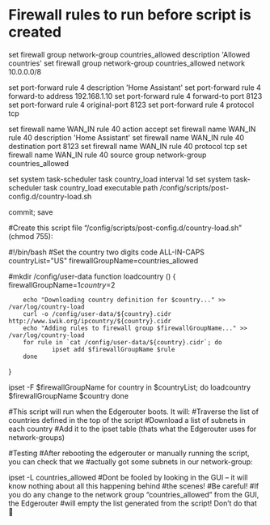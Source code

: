 # Firewall rules to run before script is created

set firewall group network-group countries_allowed description 'Allowed countries'
set firewall group network-group countries_allowed network 10.0.0.0/8

set port-forward rule 4 description 'Home Assistant'
set port-forward rule 4 forward-to address 192.168.1.10
set port-forward rule 4 forward-to port 8123
set port-forward rule 4 original-port 8123
set port-forward rule 4 protocol tcp

set firewall name WAN_IN rule 40 action accept
set firewall name WAN_IN rule 40 description 'Home Assistant'
set firewall name WAN_IN rule 40 destination port 8123
set firewall name WAN_IN rule 40 protocol tcp
set firewall name WAN_IN rule 40 source group network-group countries_allowed

set system task-scheduler task country_load interval 1d
set system task-scheduler task country_load executable path /config/scripts/post-config.d/country-load.sh

commit; save

#Create this script file “/config/scripts/post-config.d/country-load.sh” (chmod 755):

#!/bin/bash
#Set the country two digits code ALL-IN-CAPS
countryList="US"
firewallGroupName=countries_allowed

#mkdir /config/user-data
function loadcountry () {
        firewallGroupName=$1
        country=$2

        echo "Downloading country definition for $country..." >> /var/log/country-load
        curl -o /config/user-data/${country}.cidr http://www.iwik.org/ipcountry/${country}.cidr
        echo "Adding rules to firewall group $firewallGroupName..." >> /var/log/country-load
        for rule in `cat /config/user-data/${country}.cidr`; do
                ipset add $firewallGroupName $rule
        done
}

ipset -F $firewallGroupName
for country in $countryList; do
        loadcountry $firewallGroupName $country
done


#This script will run when the Edgerouter boots. It will:
#Traverse the list of countries defined in the top of the script
#Download a list of subnets in each country
#Add it to the ipset table (thats what the Edgerouter uses for network-groups)

#Testing
#After rebooting the edgerouter or manually running the script, you can check that we #actually got some subnets in our network-group:

ipset -L countries_allowed
#Dont be fooled by looking in the GUI – it will know nothing about all this happening behind #the scenes!
#Be careful!
#If you do any change to the network group “countries_allowed” from the GUI, the Edgerouter #will empty the list generated from the script! Don’t do that 🙂
